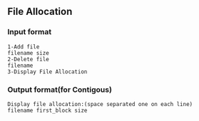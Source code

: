 ## File Allocation

### Input format
```
1-Add file
filename size
2-Delete file
filename
3-Display File Allocation
```

### Output format(for Contigous)
```
Display file allocation:(space separated one on each line)
filename first_block size
```

